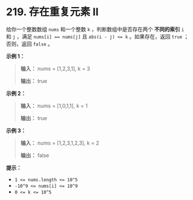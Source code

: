 # 219. 存在重复元素 II

给你一个整数数组 `nums` 和一个整数 `k` ，判断数组中是否存在两个 **不同的索引**  `i` 和 `j` ，满足 `nums[i] == nums[j]` 且
`abs(i - j) <= k` 。如果存在，返回 `true` ；否则，返回 `false` 。

**示例 1：**

> **输入：** nums = \[1,2,3,1], k = 3
>
> **输出：** true

**示例 2：**

> **输入：** nums = \[1,0,1,1], k = 1
>
> **输出：** true

**示例 3：**

> **输入：** nums = \[1,2,3,1,2,3], k = 2
>
> **输出：** false

**提示：**

* `1 <= nums.length <= 10^5`
* `-10^9 <= nums[i] <= 10^9`
* `0 <= k <= 10^5`